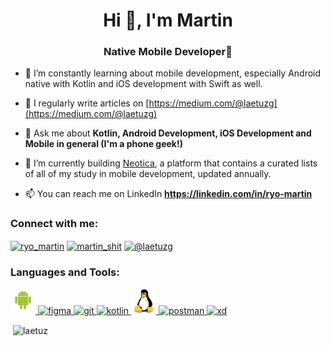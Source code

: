 <h1 align="center">Hi 👋, I'm Martin</h1>
<h3 align="center">Native Mobile Developer📱</h3>

- 🌱 I’m constantly learning about mobile development, especially Android native with Kotlin and iOS development with Swift as well.

- 📝 I regularly write articles on [https://medium.com/@laetuzg](https://medium.com/@laetuzg) 

- 💬 Ask me about **Kotlin, Android Development, iOS Development and Mobile in general (I'm a phone geek!)**
  
- 🔭 I’m currently building [Neotica](https://neotica.id), a platform that contains a curated lists of all of my study in mobile development, updated annually.

- 📫 You can reach me on LinkedIn **https://linkedin.com/in/ryo-martin**

<h3 align="left">Connect with me:</h3>
<p align="left">
<a href="https://linkedin.com/in/ryo-martin" target="blank"><img align="center" src="https://raw.githubusercontent.com/rahuldkjain/github-profile-readme-generator/master/src/images/icons/Social/linked-in-alt.svg" alt="ryo_martin" height="30" width="40" /></a>
<a href="https://instagram.com/martin_shit" target="blank"><img align="center" src="https://raw.githubusercontent.com/rahuldkjain/github-profile-readme-generator/master/src/images/icons/Social/instagram.svg" alt="martin_shit" height="30" width="40" /></a>
<a href="https://medium.com/@laetuzg" target="blank"><img align="center" src="https://raw.githubusercontent.com/rahuldkjain/github-profile-readme-generator/master/src/images/icons/Social/medium.svg" alt="@laetuzg" height="30" width="40" /></a>
</p>

<h3 align="left">Languages and Tools:</h3>
<p align="left"> <a href="https://developer.android.com" target="_blank" rel="noreferrer"> <img src="https://raw.githubusercontent.com/devicons/devicon/master/icons/android/android-original-wordmark.svg" alt="android" width="40" height="40"/> </a> <a href="https://www.figma.com/" target="_blank" rel="noreferrer"> <img src="https://www.vectorlogo.zone/logos/figma/figma-icon.svg" alt="figma" width="40" height="40"/> </a> <a href="https://git-scm.com/" target="_blank" rel="noreferrer"> <img src="https://www.vectorlogo.zone/logos/git-scm/git-scm-icon.svg" alt="git" width="40" height="40"/> </a> <a href="https://kotlinlang.org" target="_blank" rel="noreferrer"> <img src="https://www.vectorlogo.zone/logos/kotlinlang/kotlinlang-icon.svg" alt="kotlin" width="40" height="40"/> </a> <a href="https://www.linux.org/" target="_blank" rel="noreferrer"> <img src="https://raw.githubusercontent.com/devicons/devicon/master/icons/linux/linux-original.svg" alt="linux" width="40" height="40"/> </a> <a href="https://postman.com" target="_blank" rel="noreferrer"> <img src="https://www.vectorlogo.zone/logos/getpostman/getpostman-icon.svg" alt="postman" width="40" height="40"/> </a> <a href="https://www.adobe.com/products/xd.html" target="_blank" rel="noreferrer"> <img src="https://cdn.worldvectorlogo.com/logos/adobe-xd.svg" alt="xd" width="40" height="40"/> </a> </p>

<p>&nbsp;<img align="center" src="https://github-readme-stats.vercel.app/api?username=laetuz&show_icons=true&locale=en" alt="laetuz" /></p>

